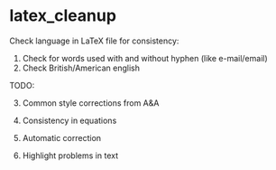 # latex_cleanup
Check language in LaTeX file for consistency:
1) Check for words used with and without hyphen (like e-mail/email)
2) Check British/American english

TODO:

3) Common style corrections from A&A

4) Consistency in equations

5) Automatic correction

6) Highlight problems in text